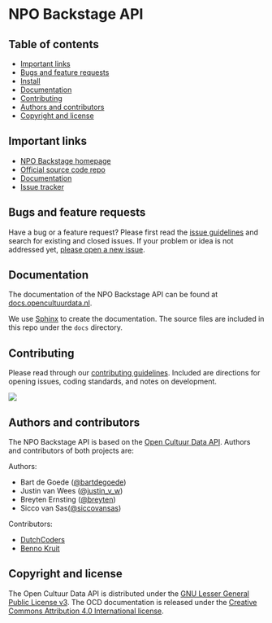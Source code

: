 # NPO Backstage API



## Table of contents

 - [Important links](#important-links)
 - [Bugs and feature requests](#bugs-and-feature-requests)
 - [Install](https://github.com/openstate/npo-backstage/blob/master/INSTALL.rst)
 - [Documentation](#documentation)
 - [Contributing](#contributing)
 - [Authors and contributors](#authors-and-contributors)
 - [Copyright and license](#copyright-and-license)

## Important links
 - [NPO Backstage homepage](http://www.npo.nl/specials/backstage)
 - [Official source code repo](https://github.com/openstate/npo-backstage/)
 - [Documentation](http://docs.opencultuurdata.nl/)
 - [Issue tracker](https://github.com/openstate/npo-backstage/issues)

## Bugs and feature requests

Have a bug or a feature request? Please first read the [issue guidelines](https://github.com/openstate/npo-backstage/blob/master/docs/dev/getting_started.rst) and search for existing and closed issues. If your problem or idea is not addressed yet, [please open a new issue](https://github.com/openstate/npo-backstage/issues/new).

## Documentation

The documentation of the NPO Backstage API can be found at [docs.opencultuurdata.nl](http://docs.opencultuurdata.nl/).

We use [Sphinx](http://sphinx-doc.org/) to create the documentation. The source files are included in this repo under the `docs` directory.  

## Contributing

Please read through our [contributing guidelines](https://github.com/openstate/npo-backstage/blob/master/docs/dev/getting_started.rst). Included are directions for opening issues, coding standards, and notes on development.

<img src="https://travis-ci.org/openstate/open-cultuur-data.svg?branch=master" />

## Authors and contributors

The NPO Backstage API is based on the [Open Cultuur Data API](https://github.com/openstate/open-cultuur-data/). Authors and contributors of both projects are:

Authors:

* Bart de Goede ([@bartdegoede](https://twitter.com/bartdegoede))
* Justin van Wees ([@justin_v_w](https://twitter.com/justin_v_w))
* Breyten Ernsting ([@breyten](https://twitter.com/breyten))
* Sicco van Sas([@siccovansas](https://twitter.com/siccovansas))

Contributors:

* [DutchCoders](http://dutchcoders.io/)
* [Benno Kruit](https://github.com/bennokr)

## Copyright and license

The Open Cultuur Data API is distributed under the [GNU Lesser General Public License v3](https://www.gnu.org/licenses/lgpl.html). The OCD documentation is released under the [Creative Commons Attribution 4.0 International license](http://creativecommons.org/licenses/by/4.0/).
